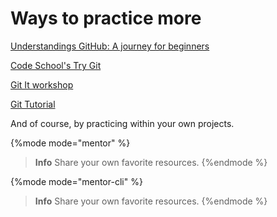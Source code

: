 # Ways to practice more

[Understandings GitHub: A journey for beginners](http://readwrite.com/2013/09/30/understanding-github-a-journey-for-beginners-part-1/)

[Code School's Try Git](https://try.github.io)

[Git It workshop](http://jlord.us/git-it/)

[Git Tutorial](https://www.atlassian.com/git/tutorials/what-is-version-control)

And of course, by practicing within your own projects.

{%mode mode="mentor" %}
> **Info** Share your own favorite resources.
{%endmode %}

{%mode mode="mentor-cli" %}
> **Info** Share your own favorite resources.
{%endmode %}